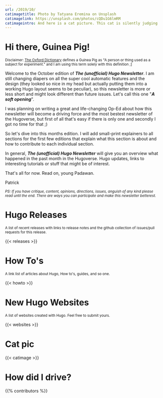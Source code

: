 ```yaml
---
url: /2019/10/
catimagetitle: Photo by Tatyana Eremina on Unsplash
catimagelink: https://unsplash.com/photos/cQDu1G6lmRM
catimageintro: And here is a cat picture. This cat is silently judging you.
---
```


# Hi there, Guinea Pig!

<small>Disclaimer: [The Oxford Dictionary](https://www.lexico.com/en/definition/guinea_pig) defines a Guinea Pig as "A person or thing used as a subject for experiment." and I am using this term solely with this definition ;]</small>

Welcome to the October edition of **_The (unofficial) Hugo Newsletter_**. I am still changing diapers on all the super cool automatic features and the design (they looked so nice in my head but actually putting them into a working Hugo layout seems to be peculiar), so this newsletter is more or less short and might look different than future issues. Let's call this one "**_A soft opening_**".

I was planning on writing a great and life-changing Op-Ed about how this newsletter will become a driving force and the most bestest newsletter of the Hugoverse, but first of all that's easy if there is only one and secondly I got no time for that ;) 

So let's dive into this months edition. I will add small-print explainers to all sections for the first few editions that explain what this section is about and how to contribute to each individual section. 

In general, **_The (unofficial) Hugo Newsletter_** will give you an overview what happened in the past month in the Hugoverse. Hugo updates, links to interesting tutorials or stuff that might be of interest.

That's all for now. Read on, young Padawan. 

Patrick

<small>_PS: If you have critique, content, opinions, directions, issues, anguish of any kind please read until the end. There are ways you can participate and make this newsletter betterest._</small>

# Hugo Releases

<small>A list of recent releases with links to release notes and the github collection of issues/pull requests for this release.</small>

{{< releases >}}

# How To's 

<small>A link list of articles about Hugo, How to's, guides, and so one.</small>

{{< howto >}}

# New Hugo Websites

<small>A list of websites created with Hugo. Feel free to submit yours.</small>

{{< websites >}}

# Cat pic

{{< catimage >}}

# How did I drive?

{{% contributors %}}
